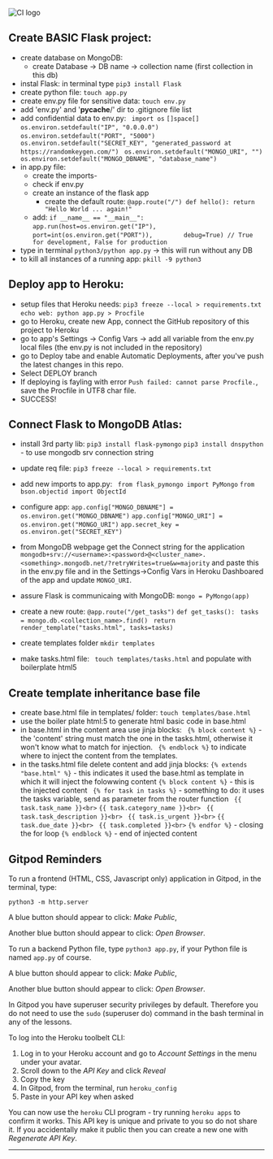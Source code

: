 ![CI logo](https://codeinstitute.s3.amazonaws.com/fullstack/ci_logo_small.png)

## **Create BASIC Flask project:**
- create database on MongoDB:
    - create Database -> DB name -> collection name (first collection in this db)
- instal Flask: in terminal type ``` pip3 install Flask ```
- create python file: ``` touch app.py ```
- create env.py file for sensitive data: ```touch env.py ```
- add 'env.py' and '__pycache__/' dir to .gitignore file list
- add confidential data to env.py:
    ``` import os```
    ``` []space[] ```
    ``` os.environ.setdefault("IP", "0.0.0.0")```
    ``` os.environ.setdefault("PORT", "5000")```
    ``` os.environ.setdefault("SECRET_KEY", "generated_password at https://randomkeygen.com/")```
    ``` os.environ.setdefault("MONGO_URI", "")```
    ``` os.environ.setdefault("MONGO_DBNAME", "database_name")```
- in app.py file:
    - create the imports-
    - check if env.py
    - create an instance of the flask app
        - create the default route:  ``` @app.route("/")
                                         def hello():
                                            return "Hello World ... again!"
                                    ```
    - add: ``` if __name__ == "__main__":   ```
             ```   app.run(host=os.environ.get("IP"),```
                 ```       port=int(os.environ.get("PORT")),```
                ```        debug=True) // True for development, False for production```
- type in terminal ``` python3/python app.py ``` -> this will run without any DB
- to kill all instances of a running app: ``` pkill -9 python3 ```

## **Deploy app to Heroku:**
- setup files that Heroku needs:
    ``` pip3 freeze --local > requirements.txt ```
    ``` echo web: python app.py > Procfile ```
- go to Heroku, create new App, connect the GitHub repository of this project to Heroku
- go to app's Settings -> Config Vars -> add all variable from the env.py local files (the env.py is not included in the repository)
- go to Deploy tabe and enable Automatic Deployments, after you've push the latest changes in this repo.
- Select DEPLOY branch
- If deploying is fayling with error ``` Push failed: cannot parse Procfile. ```, save the Procfile in UTF8 char file.
- SUCCESS!

## **Connect Flask to MongoDB Atlas:**
- install 3rd party lib:
    ``` pip3 install flask-pymongo ```
    ``` pip3 install dnspython ``` - to use mongodb srv connection string
- update req file: ``` pip3 freeze --local > requirements.txt ```
- add new imports to app.py:
    ``` from flask_pymongo import PyMongo```
    ```from bson.objectid import ObjectId```
- configure app:
    ```app.config["MONGO_DBNAME"] = os.environ.get("MONGO_DBNAME")```
    ```app.config["MONGO_URI"] = os.environ.get("MONGO_URI")```
    ```app.secret_key = os.environ.get("SECRET_KEY")```

    
- from MongoDB webpage get the Connect string for the application ```mongodb+srv://<username>:<password>@<cluster_name>.<something>.mongodb.net/?retryWrites=true&w=majority``` and paste this in the env.py file and in the Settings->Config Vars in Heroku Dashboared of the app and update ```MONGO_URI```.
- assure Flask is communicaing with MongoDB: 
    ```mongo = PyMongo(app)```
- create a new route:
    ```@app.route("/get_tasks")```
    ```def get_tasks():```
    ``` tasks = mongo.db.<collection_name>.find()```
    ``` return render_template("tasks.html", tasks=tasks)```
- create templates folder ```mkdir templates```
- make tasks.html file: ``` touch templates/tasks.html``` and populate with boilerplate html5
## **Create template inheritance base file**
- create base.html file in templates/ folder: ```touch templates/base.html```
- use the boiler plate html:5 to generate html basic code in base.html
- in base.html in the content area use jinja blocks:
    ``` {% block content %}``` - the 'content' string must match the one in the tasks.html, otherwise it won't know what to match for injection.
    ``` {% endblock %}``` to indicate where to inject the content from the templates.
- in the tasks.html file delete content and add jinja blocks:
        ```{% extends "base.html" %}``` - this indicates it used the base.html as template in which it will inject the folowwing content
        ```{% block content %}``` - this is the injected content
           ``` {% for task in tasks %}``` - something to do: it uses the tasks variable, send as parameter from the router function
               ``` {{ task.task_name }}<br>```
                ```{{ task.category_name }}<br>```
               ``` {{ task.task_description }}<br>```
               ``` {{ task.is_urgent }}<br>```
                ```{{ task.due_date }}<br>```
               ``` {{ task.completed }}<br>```
            ```{% endfor %}``` - closing the for loop
        ```{% endblock %}``` - end of injected content


## Gitpod Reminders

To run a frontend (HTML, CSS, Javascript only) application in Gitpod, in the terminal, type:

`python3 -m http.server`

A blue button should appear to click: _Make Public_,

Another blue button should appear to click: _Open Browser_.

To run a backend Python file, type `python3 app.py`, if your Python file is named `app.py` of course.

A blue button should appear to click: _Make Public_,

Another blue button should appear to click: _Open Browser_.

In Gitpod you have superuser security privileges by default. Therefore you do not need to use the `sudo` (superuser do) command in the bash terminal in any of the lessons.

To log into the Heroku toolbelt CLI:

1. Log in to your Heroku account and go to *Account Settings* in the menu under your avatar.
2. Scroll down to the *API Key* and click *Reveal*
3. Copy the key
4. In Gitpod, from the terminal, run `heroku_config`
5. Paste in your API key when asked

You can now use the `heroku` CLI program - try running `heroku apps` to confirm it works. This API key is unique and private to you so do not share it. If you accidentally make it public then you can create a new one with _Regenerate API Key_.

------

